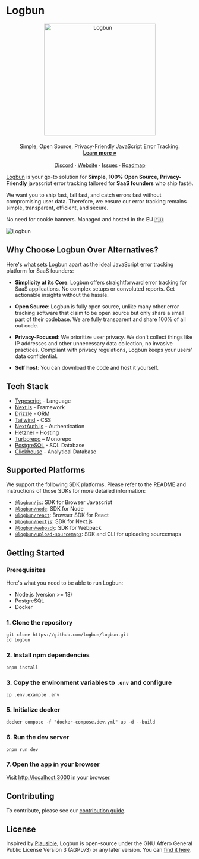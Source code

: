 # Logbun

<p align="center">
  <a href="https://logbun.com/">
    <img src="./packages/ui/assets/main/logo.png" width="300px" alt="Logbun" />
  </a>
</p>
<p align="center" style="margin-top: 20px">
  <p align="center">
  Simple, Open Source, Privacy-Friendly JavaScript Error Tracking.
  <br>
    <a href="https://logbun.com"><strong>Learn more »</strong></a>
    <br />
    <br />
    <a href="https://discord.gg/nhVEnBbB">Discord</a>
    ·
    <a href="https://logbun.com">Website</a>
    ·
    <a href="https://github.com/logbun/logbun/issues">Issues</a>
    ·
    <a href="https://github.com/orgs/logbun/projects/2/views/1">Roadmap</a>
  </p>
</p>

[Logbun](https://logbun.com/) is your go-to solution for **Simple**, **100% Open Source**, **Privacy-Friendly** javascript error tracking tailored for **SaaS founders** who ship fast🔥.

We want you to ship fast, fail fast, and catch errors fast without compromising user data. Therefore, we ensure our error tracking remains simple, transparent, efficient, and secure.

No need for cookie banners. Managed and hosted in the EU 🇪🇺

![Logbun](./packages/ui/assets/main/dashboard.png)

## Why Choose Logbun Over Alternatives?

Here's what sets Logbun apart as the ideal JavaScript error tracking platform for SaaS founders:

- **Simplicity at its Core**: Logbun offers straightforward error tracking for SaaS applications. No complex setups or convoluted reports. Get actionable insights without the hassle.

- **Open Source**: Logbun is fully open source, unlike many other error tracking software that claim to be open source but only share a small part of their codebase. We are fully transparent and share 100% of all out code.

- **Privacy-Focused**: We prioritize user privacy. We don't collect things like IP addresses and other unnecessary data collection, no invasive practices. Compliant with privacy regulations, Logbun keeps your users' data confidential.

- **Self host**: You can download the code and host it yourself.

## Tech Stack

- [Typescript](https://www.typescriptlang.org/) - Language
- [Next.js](https://nextjs.org/) - Framework
- [Drizzle](https://www.drizzle.io/) - ORM
- [Tailwind](https://tailwindcss.com/) - CSS
- [NextAuth.js](https://next-auth.js.org/) - Authentication
- [Hetzner](https://hetzner.cloud) - Hosting
- [Turborepo](https://turbo.build/repo) – Monorepo
- [PostgreSQL](https://www.postgresql.org) - SQL Database
- [Clickhouse](https://clickhouse.com) - Analytical Database

## Supported Platforms

We support the following SDK platforms. Please refer to the README and instructions of those SDKs for more detailed information:

- [`@logbun/js`](https://github.com/logbun/logbun/tree/master/sdks/js): SDK for Browser Javascript
- [`@logbun/node`](https://github.com/logbun/logbun/tree/master/sdks/node): SDK for Node
- [`@logbun/react`](https://github.com/logbun/logbun/tree/master/sdks/react): Browser SDK for React
- [`@logbun/nextjs`](https://github.com/logbun/logbun/tree/master/sdks/nextjs): SDK for Next.js
- [`@logbun/webpack`](https://github.com/logbun/logbun/tree/master/sdks/webpack): SDK for Webpack
- [`@logbun/upload-sourcemaps`](https://github.com/logbun/logbun/tree/master/sdks/upload-sourcemaps): SDK and CLI for uploading sourcemaps

## Getting Started

### Prerequisites

Here's what you need to be able to run Logbun:

- Node.js (version >= 18)
- PostgreSQL
- Docker

### 1. Clone the repository

```shell
git clone https://github.com/logbun/logbun.git
cd logbun
```

### 2. Install npm dependencies

```shell
pnpm install
```

### 3. Copy the environment variables to `.env` and configure

```shell
cp .env.example .env
```

### 5. Initialize docker

```shell
docker compose -f "docker-compose.dev.yml" up -d --build
```

### 6. Run the dev server

```shell
pnpm run dev
```

### 7. Open the app in your browser

Visit [http://localhost:3000](http://localhost:3000) in your browser.

## Contributing

To contribute, please see our [contribution guide](https://github.com/logbun/logbun/blob/main/CONTRIBUTING.md).

## License

Inspired by [Plausible](https://plausible.io), Logbun is open-source under the GNU Affero General Public License Version 3 (AGPLv3) or any later version. You can [find it here](https://github.com/logbun/logbun/blob/main/LICENSE).
